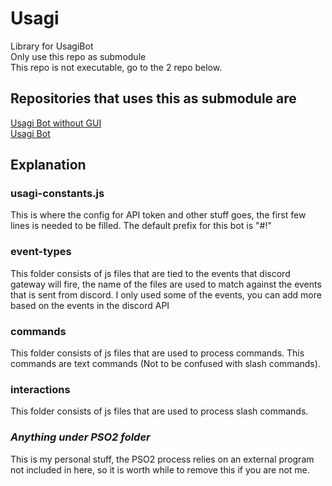 # Usagi
Library for UsagiBot  
Only use this repo as submodule  
This repo is not executable, go to the 2 repo below.

## Repositories that uses this as submodule are
[Usagi Bot without GUI](https://github.com/Xuljian/UsagiBotGuiless)  
[Usagi Bot](https://github.com/Xuljian/UsagiBot)

## Explanation
<h3>usagi-constants.js</h3>
This is where the config for API token and other stuff goes, the first few lines is needed to be filled. The default prefix for this bot is "#!"<br/>
<h3>event-types</h3>
This folder consists of js files that are tied to the events that discord gateway will fire, the name of the files are used to match against the events that is sent from discord. I only used some of the events, you can add more based on the events in the discord API<br/>
<h3>commands</h3>
This folder consists of js files that are used to process commands. This commands are text commands (Not to be confused with slash commands).<br/>
<h3>interactions</h3>
This folder consists of js files that are used to process slash commands.<br/>
<h3><i>Anything under PSO2 folder</i></h3>
This is my personal stuff, the PSO2 process relies on an external program not included in here, so it is worth while to remove this if you are not me.<br/>
